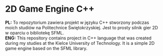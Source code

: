 # 2D Game Engine C++
<b>PL:</b> To repozytorium zawiera projekt w języku C++ stworzony podczas moich studiów na Politechnice Świętokrzyskiej. Jest to prosty silnik gier 2D w oparciu o bibliotekę SFML.<br/> 
<b>ENG:</b> This repository contains project in C++ language that was created during my studies at the Kielce University of Technology. It is a simple 2D game engine based on the SFML library.
